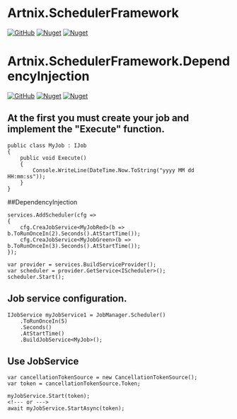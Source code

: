 # Artnix.SchedulerFramework
[![GitHub](https://img.shields.io/github/license/arttonoyan/Scheduler.svg)](https://github.com/arttonoyan/Scheduler/blob/master/LICENSE)
[![Nuget](https://img.shields.io/nuget/v/Artnix.SchedulerFramework.svg)](https://www.nuget.org/packages/Artnix.SchedulerFramework/)
[![Nuget](https://img.shields.io/nuget/dt/Artnix.SchedulerFramework.svg)](https://www.nuget.org/packages/Artnix.SchedulerFramework/)

# Artnix.SchedulerFramework.DependencyInjection
[![GitHub](https://img.shields.io/github/license/arttonoyan/Scheduler.svg)](https://github.com/arttonoyan/Scheduler/blob/master/LICENSE)
[![Nuget](https://img.shields.io/nuget/v/Artnix.SchedulerFramework.DependencyInjection.svg)](https://www.nuget.org/packages/Artnix.SchedulerFramework.DependencyInjection/)
[![Nuget](https://img.shields.io/nuget/dt/Artnix.SchedulerFramework.DependencyInjection.svg)](https://www.nuget.org/packages/Artnix.SchedulerFramework.DependencyInjection/)

## At the first you must create your job and implement the "Execute" function.

```
public class MyJob : IJob
{
    public void Execute()
    {
        Console.WriteLine(DateTime.Now.ToString("yyyy MM dd HH:mm:ss"));
    }
}
```
##DependencyInjection
```
services.AddScheduler(cfg =>
{
    cfg.CreaJobService<MyJobRed>(b => b.ToRunOnceIn(2).Seconds().AtStartTime());
    cfg.CreaJobService<MyJobGreen>(b => b.ToRunOnceIn(3).Seconds().AtStartTime());
});
```
```
var provider = services.BuildServiceProvider();
var scheduler = provider.GetService<IScheduler>();
scheduler.Start();
```

## Job service configuration.

```
IJobService myJobService1 = JobManager.Scheduler()
    .ToRunOnceIn(5)
    .Seconds()
    .AtStartTime()
    .BuildJobService<MyJob>();
```

## Use JobService

```
var cancellationTokenSource = new CancellationTokenSource();
var token = cancellationTokenSource.Token;
```

```
myJobService.Start(token);
<!--- or --->
await myJobService.StartAsync(token);
```
